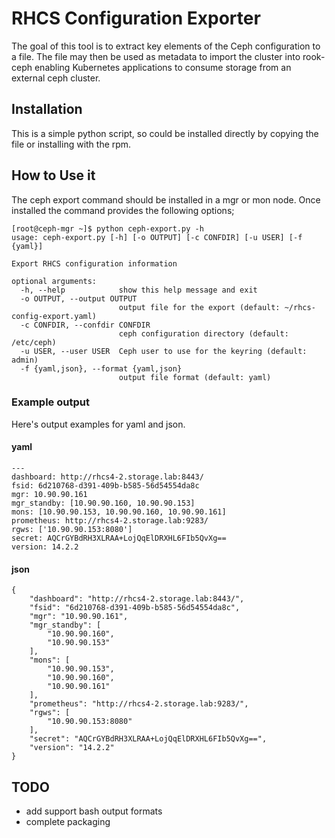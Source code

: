 # RHCS Configuration Exporter

The goal of this tool is to extract key elements of the Ceph configuration to a file. The file may then be used as metadata to import the cluster into rook-ceph enabling Kubernetes applications to consume storage from an external ceph cluster.

## Installation
This is a simple python script, so could be installed directly by copying the file or installing with the rpm.

## How to Use it
The ceph export command should be installed in a mgr or mon node. Once installed the command provides the following options;
```
[root@ceph-mgr ~]$ python ceph-export.py -h                    
usage: ceph-export.py [-h] [-o OUTPUT] [-c CONFDIR] [-u USER] [-f {yaml}]

Export RHCS configuration information

optional arguments:
  -h, --help            show this help message and exit                  
  -o OUTPUT, --output OUTPUT
                        output file for the export (default: ~/rhcs-config-export.yaml)
  -c CONFDIR, --confdir CONFDIR
                        ceph configuration directory (default: /etc/ceph)
  -u USER, --user USER  Ceph user to use for the keyring (default: admin)
  -f {yaml,json}, --format {yaml,json}
                        output file format (default: yaml)
```

### Example output
Here's output examples for yaml and json.
#### yaml  
```
---
dashboard: http://rhcs4-2.storage.lab:8443/                                    
fsid: 6d210768-d391-409b-b585-56d54554da8c                                     
mgr: 10.90.90.161
mgr_standby: [10.90.90.160, 10.90.90.153]                                      
mons: [10.90.90.153, 10.90.90.160, 10.90.90.161]                               
prometheus: http://rhcs4-2.storage.lab:9283/                                   
rgws: ['10.90.90.153:8080']
secret: AQCrGYBdRH3XLRAA+LojQqElDRXHL6FIb5QvXg==                               
version: 14.2.2
```
#### json
```
{
    "dashboard": "http://rhcs4-2.storage.lab:8443/",
    "fsid": "6d210768-d391-409b-b585-56d54554da8c",
    "mgr": "10.90.90.161",
    "mgr_standby": [
        "10.90.90.160",
        "10.90.90.153"
    ],
    "mons": [
        "10.90.90.153",
        "10.90.90.160",
        "10.90.90.161"
    ],
    "prometheus": "http://rhcs4-2.storage.lab:9283/",
    "rgws": [
        "10.90.90.153:8080"
    ],
    "secret": "AQCrGYBdRH3XLRAA+LojQqElDRXHL6FIb5QvXg==",
    "version": "14.2.2"
}
```

## TODO
* add support bash output formats
* complete packaging
